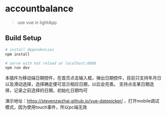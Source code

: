 # accountbalance

> use vue in lightApp

## Build Setup

``` bash
# install dependencies
npm install

# serve with hot reload at localhost:8080
npm run dev
```
本插件为移动端日期控件，在首页点击输入框，弹出日期控件，目前只支持年月日以及滑动选择，选择确定便可显示相应日期，以后会完善。
支持点击某日期选择，记录之前选择的日期，初始化日期均可

演示地址：https://stevenzwzhai.github.io/vue-datepicker/ ，打开mobile调试模式，因为使用touch事件，所以pc端无效

